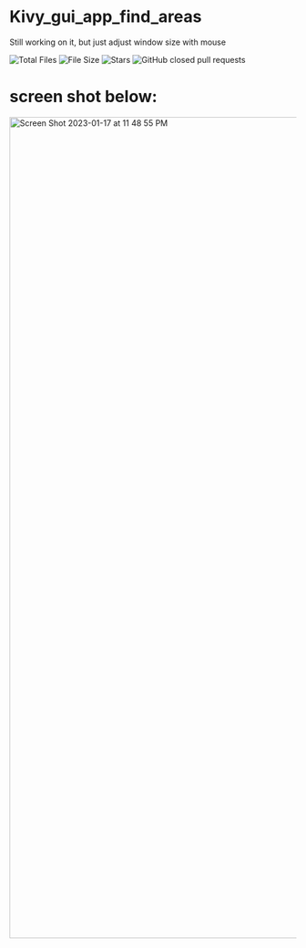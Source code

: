 # Kivy_gui_app_find_areas
Still working on it, but just adjust window size with mouse 

![Total Files](https://img.shields.io/github/directory-file-count/jge162/GUI_App_findareas?color=4078c0&style=for-the-badge)
![File Size](https://img.shields.io/github/repo-size/jge162/GUI_App_findareas?color=4078c0&style=for-the-badge)
![Stars](https://img.shields.io/github/stars/jge162/GUI_App_findareas?color=4078c0&style=for-the-badge)
![GitHub closed pull requests](https://img.shields.io/github/issues-pr-closed/jge162/GUI_App_findareas?style=for-the-badge)

# screen shot below:
<img width="1440" alt="Screen Shot 2023-01-17 at 11 48 55 PM" src="https://user-images.githubusercontent.com/31228460/213114189-0d9166ed-26d8-4e99-842b-8d955d67799b.png">
